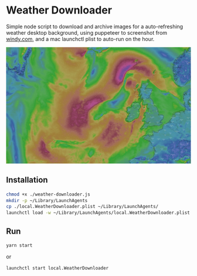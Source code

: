 # Weather Downloader
Simple node script to download and archive images for a auto-refreshing weather desktop background, using puppeteer to screenshot from [windy.com](windy.com), and a mac launchctl plist to auto-run on the hour.

![weather screenshot](./screenshot.png)

## Installation
```bash
chmod +x ./weather-downloader.js
mkdir -p ~/Library/LaunchAgents
cp ./local.WeatherDownloader.plist ~/Library/LaunchAgents/
launchctl load -w ~/Library/LaunchAgents/local.WeatherDownloader.plist
```

## Run
```bash
yarn start
``` 
or
```bash
launchctl start local.WeatherDownloader
```
